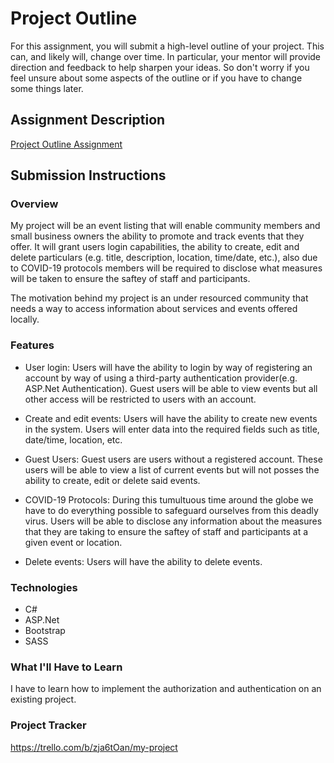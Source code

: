 # Project Outline
For this assignment, you will submit a high-level outline of your project. This can, and likely will, change over time. In particular, your mentor will provide direction and feedback to help sharpen your ideas. So don't worry if you feel unsure about some aspects of the outline or if you have to change some things later.

## Assignment Description
[Project Outline Assignment](https://education.launchcode.org/liftoff/modules/assignments/project-outline)

## Submission Instructions

### Overview
My project will be an event listing that will enable community members and small business owners the ability to promote and track events that they offer. It will grant users login capabilities, the ability to create, edit and delete particulars (e.g. title, description, location, time/date, etc.), also due to COVID-19 protocols members will be required to disclose what measures will be taken to ensure the saftey of staff and participants. 

The motivation behind my project is an under resourced community that needs a way to access information about services and events offered locally.

### Features
* User login: Users will have the ability to login by way of registering an account by way of using a third-party authentication provider(e.g. ASP.Net Authentication). Guest users will be able to view events but all other access will be restricted to users with an account.

* Create and edit events: Users will have the ability to create new events in the system. Users will enter data into the required fields such as title, date/time, location, etc.

* Guest Users: Guest users are users without a registered account. These users will be able to view a list of current events but will not posses the ability to create, edit or delete said events.

* COVID-19 Protocols: During this tumultuous time around the globe we have to do everything possible to safeguard ourselves from this deadly virus. Users will be able to disclose any information about the measures that they are taking to ensure the saftey of staff and participants at a given event or location.

* Delete events: Users will have the ability to delete events.
 
### Technologies

* C#
* ASP.Net
* Bootstrap
* SASS

### What I'll Have to Learn
I have to learn how to implement the authorization and authentication on an existing project.

### Project Tracker
https://trello.com/b/zja6tOan/my-project
